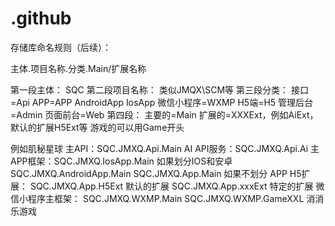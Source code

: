 # .github

存储库命名规则（后续）：

主体.项目名称.分类.Main/扩展名称

第一段主体：
  SQC
第二段项目名称：
  类似JMQX\SCM等
第三段分类：
  接口=Api
  APP=APP
      AndroidApp
      IosApp
  微信小程序=WXMP
  H5端=H5
  管理后台=Admin
  页面前台=Web
第四段：
  主要的=Main
  扩展的=XXXExt，例如AiExt，默认的扩展H5Ext等
  游戏的可以用Game开头

例如肌秘星球
主API：SQC.JMXQ.Api.Main
AI API服务：SQC.JMXQ.Api.Ai
主APP框架：SQC.JMXQ.IosApp.Main      如果划分IOS和安卓
          SQC.JMXQ.AndroidApp.Main
          SQC.JMXQ.App.Main         如果不划分
APP H5扩展：
          SQC.JMXQ.App.H5Ext        默认的扩展
          SQC.JMXQ.App.xxxExt       特定的扩展
微信小程序主框架：
          SQC.JMXQ.WXMP.Main
          SQC.JMXQ.WXMP.GameXXL     消消乐游戏
